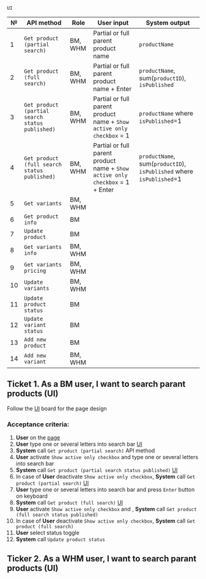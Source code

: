 ```
UI
```


№ | API method | Role | User input | System output
------------ | ------------- | ------------- | ------------- | -------------
1 |	`Get product (partial search)` | BM, WHM |	Partial or full parent product name | `productName`
2 |	`Get product (full search)` |	BM, WHM |	Partial or full parent product name + Enter | `productName`, sum(`productID`), `isPublished`
3 |	`Get product (partial search status published)` | BM, WHM |	Partial or full parent product name + `Show active only checkbox` = 1 |  `productName` where `isPublished`=1
4 |	`Get product (full search status published)` |	BM, WHM | Partial or full parent product name + `Show active only checkbox` = 1 + Enter | `productName`, sum(`productID`), `isPublished` where `isPublished`=1
5 | `Get variants` |	BM, WHM |	|
6 | `Get product info` |	BM |	|
7 | `Update product` |	BM |	|
8 | `Get variants info` |	BM, WHM |	|
9 | `Get variants pricing` |	BM, WHM |	|
10 | `Update variants` |	BM, WHM |	|
11 | `Update product status` | BM |	|
12 | `Update variant status` | BM |	|
13 |	`Add new product` |	BM |	|
14 |	`Add new variant` |	BM, WHM |	|



## Ticket 1. As a BM user, I want to search parant products (UI)
Follow the [UI](https://www.figma.com/file/8esK6SC43J6ioZCIuj2hJr/Catalog-Management?node-id=389%3A11333) board for the page design
### Acceptance criteria:
1. **User** on the [page](https://www.figma.com/file/8esK6SC43J6ioZCIuj2hJr/Catalog-Management?node-id=389%3A11333)
2. **User** type one or several letters into search bar [UI](https://user-images.githubusercontent.com/73137432/135811153-9693454b-27b5-422a-8b17-1ca08e0ebc87.png) 
3. **System** call `Get product (partial search)` API method
4. **User** activate `Show active only checkbox` and type one or several letters into search bar
5. **System** call `Get product (partial search status published)` [UI](https://user-images.githubusercontent.com/73137432/135830700-fb21f7cc-2b08-4f7f-936b-a6720db2b3bd.png)
6. In case of **User** deactivate `Show active only checkbox`, **System** call `Get product (partial search)` [UI](https://user-images.githubusercontent.com/73137432/135830825-b6e661d2-90f0-4965-8e6e-35a4c33ab163.png)
7. **User** type one or several letters into search bar and press `Enter` button on keyboard
8. **System** call `Get product (full search)` [UI](https://www.figma.com/file/8esK6SC43J6ioZCIuj2hJr/Catalog-Management?node-id=389%3A10768)
9. **User** activate `Show active only checkbox` and , **System** call `Get product (full search status published)`
10. In case of **User** deactivate `Show active only checkbox`, **System** call `Get product (full search)`
11. **User** select status toggle
12. **System** call `Update product status`




## Ticker 2. As a WHM user, I want to search parant products (UI)
